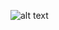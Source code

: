 ![alt text](https://github.com/dmakwt/JavaScript-Algorithms-Data-Structures/tree/main/big-o/images/graph.png?raw=true)
